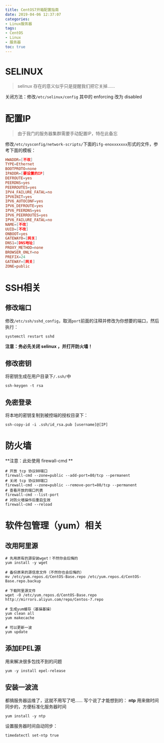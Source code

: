 ```yaml
---
title: CentOS7开箱配置指南
date: 2019-04-06 12:37:07
categories:
- Linux服务器
tags:
- CentOS
- Linux
- 服务器
toc: true
---
```

# SELINUX
> selinux 存在的意义似乎只是提醒我们把它关掉……
<!-- more -->
关闭方法：修改`/etc/selinux/config`
其中的 enforcing 改为  disabled

# 配置IP
> 由于我门的服务器集群需要手动配置IP，特在此备忘

修改`/etc/sysconfig/network-scripts/`下面的`ifg-enoxxxxxxx`形式的文件，参考下面的模板：
```toml
HWADDR=[不改]
TYPE=Ethernet
BOOTPROTO=none
IPADDR=[要设置的IP]
DEFROUTE=yes
PEERDNS=yes
PEERROUTES=yes
IPV4_FAILURE_FATAL=no
IPV6INIT=yes
IPV6_AUTOCONF=yes
IPV6_DEFROUTE=yes
IPV6_PEERDNS=yes
IPV6_PEERROUTES=yes
IPV6_FAILURE_FATAL=no
NAME=[不改]
UUID=[不改]
ONBOOT=yes
GATEWAY0=[网关]
DNS1=[DNS地址]
PROXY_METHOD=none
BROWSER_ONLY=no
PREFIX=24
GATEWAY=[网关]
ZONE=public
```

# SSH相关
## 修改端口
修改`/etc/ssh/sshd_config`，取消`port`前面的注释并修改为你想要的端口，然后执行：
```shell
systemctl restart sshd
```
**注意：务必先关闭 selinux ，并打开防火墙！**
## 修改密钥
将密钥生成在用户目录下`/.ssh/`中
```shell
ssh-keygen -t rsa 
```
## 免密登录
将本地的密钥复制到被控端的授权目录下：
```shell
ssh-copy-id -i .ssh/id_rsa.pub [username]@[IP]
```
# 防火墙
**注意：此处使用 firewall-cmd **
```shell
# 开放 tcp 协议80端口
firewall-cmd --zone=public --add-port=80/tcp --permanent
# 关闭 tcp 协议80端口
firewall-cmd --zone=public --remove-port=80/tcp --permanent
# 查看开放的端口列表
firewall-cmd --list-port
# 对防火墙操作后重启生效
firewall-cmd --reload
```
# 软件包管理（yum）相关
## 改用阿里源
```shell
# 先用原有的源安装wget！不然你会后悔的
yum install -y wget

# 备份原来的源信息文件（不然你也会后悔的）
mv /etc/yum.repos.d/CentOS-Base.repo /etc/yum.repos.d/CentOS-Base.repo.backup

# 下载阿里源文件
wget -O /etc/yum.repos.d/CentOS-Base.repo http://mirrors.aliyun.com/repo/Centos-7.repo

# 生成yum缓存（基操基操）
yum clean all
yum makecache

# 可以更新一波
yum update
```
## 添加EPEL源
用来解决很多包找不到的问题
```shell
yum -y install epel-release
```
## 安装一波流
都搞服务器运维了，这就不用写了吧……
写个说了才能想到的：
**ntp**
用来做时间同步的，方便标准化服务器时间
```shell
yum install -y ntp
```
设置服务器时间自动同步：
```shell
timedatectl set-ntp true
```
